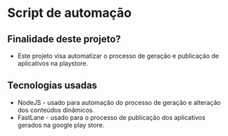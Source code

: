 # Script de automação

## Finalidade deste projeto?
- Este projeto visa automatizar o processo de geração e publicação de aplicativos na playstore.

## Tecnologias usadas
- NodeJS - usado para automação do processo de geração e alteração dos conteúdos dinâmicos.
- FastLane - usado para o processo de publicação dos aplicativos gerados na google play store.
